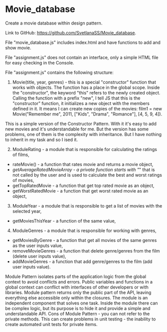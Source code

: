 # Movie_database
Create a movie database within design pattern.

Link to GitHub: https://github.com/SvetlanaSS/Movie_database.

File "movie_database.js" includes index.html and have functions to add and show movie.

File "assignment.js" does not contain an interface, only a simple HTML file for easy checking in the Console.

File "assignment.js" contains the following structure:
1) Movie(title, year, genres) - this is a special "constructor" function that works with objects. The function has a place in the global scope. Inside the "constructor", the keyword "this" refers to the newly created object.
Calling the function with a prefix "new", I tell JS that this is the "constructor" function, it initializes a new object with the members defined in it. It means I can create new copies of the movies:
film1 = new Movie("Remember me", 2011, ["Kids", "Drama", "Romance"], [4, 5, 9, 4]).

This is a simple version of the Constructor Pattern. With it it's easy to add new movies and it's understandable for me. But the version has some problems, one of them is the complexity with inheritance. But I have nothing to inherit in my task and so I ised it.

2) ModuleRating - a module that is responsible for calculating the ratings of films,
  * rateMovie() - a function that rates movie and returns a movie object,
  * _getAverageRatedMovieArray - a private function starts with "_" that is not called by the user and is used to calculate the best and worst ratings of movies,
  * getTopRatedMovie - a function that get top rated movie as an object,
  * getWorstRatedMovie - a function that get worst rated movie as an object,

3) ModuleYear - a module that is responsible to get a list of movies with the selected year,
  * getMoviesThisYear - a function of the same value,

4) ModuleGenres - a module that is responsible for working with genres,
  * getMoviesByGenre - a function that get all movies of the same genres as the user inputs value,
  * removeMovieGenres - a function that delete genre/genres from the film (delete user inputs value),
  * addMovieGenres - a function that add genre/genres to the film (add user inputs value).

Module Pattern isolates parts of the application logic from the global context to avoid conflicts and errors. Public variables and functions in a global context can conflict with interfaces of other developers or with libraries.
Module pattern returns only the public part of the API, leaving everything else accessible only within the closures.
The module is an independent component that solves one task. Inside the module there can be complex logic, but its purpose is to hide it and provide a simple and understandable API.
Cons of Module Pattern - you can not refer to the private methods. This can create problems in unit testing - the inability to create automated unit tests for private items.
